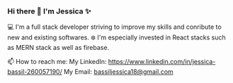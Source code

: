 ### Hi there 👋 I'm Jessica ✨

<!--
**JessicaBassil/JessicaBassil** is a ✨ _special_ ✨ repository because its `README.md` (this file) appears on your GitHub profile.

Here are some ideas to get you started:

- 🔭 I’m currently working on ...
- 🌱 I’m currently learning ...
- 👯 I’m looking to collaborate on ...
- 🤔 I’m looking for help with ...
- 💬 Ask me about ...
- 📫 How to reach me: ...
- 😄 Pronouns: ...
- ⚡ Fun fact: ...
-->

:computer: I'm a full stack developer striving to improve my skills and conribute to new and existing softwares. 
:snowflake: I'm especially invested in React stacks such as MERN stack as well as firebase.

📫 How to reach me:
My LinkedIn: https://www.linkedin.com/in/jessica-bassil-260057190/
My Email: bassiljessica18@gmail.com

